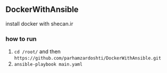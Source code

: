 ## DockerWithAnsible 
install docker with shecan.ir
### how to run
1. `cd /root/` and then `https://github.com/parhamzardoshti/DockerWithAnsible.git`
2. `ansible-playbook main.yaml`

